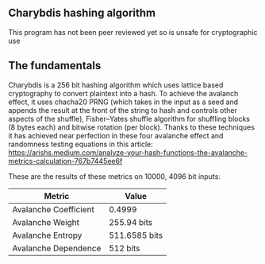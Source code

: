 ## Charybdis hashing algorithm
This program has not been peer reviewed yet so is unsafe for cryptographic use

## The fundamentals
Charybdis is a 256 bit hashing algorithm which uses lattice based cryptography to convert plaintext into a hash. To achieve the avalanch effect, it uses chacha20 PRNG (which takes in the input as a seed and appends the result at the front of the string to hash and controls other aspects of the shuffle), Fisher–Yates shuffle algorithm for shuffling blocks (8 bytes each) and bitwise rotation (per block). Thanks to these techniques it has achieved near perfection in these four avalanche effect and randomness testing equations in this article: https://arishs.medium.com/analyze-your-hash-functions-the-avalanche-metrics-calculation-767b7445ee6f

These are the results of these metrics on 10000, 4096 bit inputs:

| **Metric**              | **Value**       |
|-------------------------|-----------------|
| Avalanche Coefficient   | 0.4999          |
| Avalanche Weight        | 255.94 bits     |
| Avalanche Entropy       | 511.6585 bits   |
| Avalanche Dependence    | 512 bits        |


